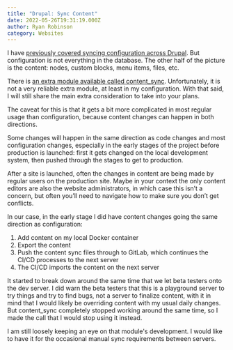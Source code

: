 ```yaml
---
title: "Drupal: Sync Content"
date: 2022-05-26T19:31:19.000Z
author: Ryan Robinson
category: Websites
---
```


I have [previously covered syncing configuration across Drupal](/websites/drupal/drupal-sync-configuration/). But configuration is not everything in the database. The other half of the picture is the content: nodes, custom blocks, menu items, files, etc. 

There is [an extra module available called content_sync](https://www.drupal.org/project/content_sync). Unfortunately, it is not a very reliable extra module, at least in my configuration. With that said, I will still share the main extra consideration to take into your plans.

The caveat for this is that it gets a bit more complicated in most regular usage than configuration, because content changes can happen in both directions.

Some changes will happen in the same direction as code changes and most configuration changes, especially in the early stages of the project before production is launched: first it gets changed on the local development system, then pushed through the stages to get to production.

After a site is launched, often the changes in content are being made by regular users on the production site. Maybe in your context the only content editors are also the website administrators, in which case this isn’t a concern, but often you’ll need to navigate how to make sure you don’t get conflicts.

In our case, in the early stage I did have content changes going the same direction as configuration:

1. Add content on my local Docker container
2. Export the content
3. Push the content sync files through to GitLab, which continues the CI/CD processes to the next server
4. The CI/CD imports the content on the next server

It started to break down around the same time that we let beta testers onto the dev server. I did warn the beta testers that this is a playground server to try things and try to find bugs, not a server to finalize content, with it in mind that I would likely be overriding content with my usual daily changes. But content_sync completely stopped working around the same time, so I made the call that I would stop using it instead.

I am still loosely keeping an eye on that module's development. I would like to have it for the occasional manual sync requirements between servers.